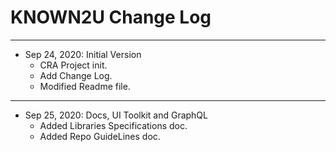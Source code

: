 # KNOWN2U Change Log

---

- Sep 24, 2020: Initial Version
  - CRA Project init.
  - Add Change Log.
  - Modified Readme file.

---

- Sep 25, 2020: Docs, UI Toolkit and GraphQL
  - Added Libraries Specifications doc.
  - Added Repo GuideLines doc.
